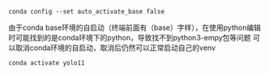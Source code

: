 ```shell
conda config --set auto_activate_base false
```
由于conda base环境的自启动（终端前面有（base）字样），在使用python编辑时可能找到的是conda环境下的python，导致找不到python3-empy包等问题
可以取消conda环境的自启动，取消后仍然可以正常启动自己的venv
```shell
conda activate yolo11
```